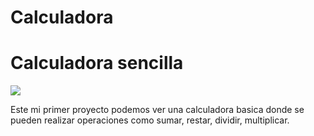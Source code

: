 # Calculadora
<h1>Calculadora sencilla</h1>

<img src="https://experienciajoven.com/wp-content/uploads/2023/01/cursos-de-programacion-gratis-02.gif">

Este mi primer proyecto podemos ver una calculadora basica donde se pueden realizar operaciones como sumar, restar, dividir, multiplicar.

